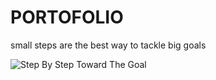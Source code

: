 # PORTOFOLIO
small steps are the best way to tackle big goals

<picture>
 <img alt="Step By Step Toward The Goal" src="https://png.pngtree.com/png-clipart/20210321/original/pngtree-step-by-step-toward-the-goal-png-image_6117918.png">
</picture>


